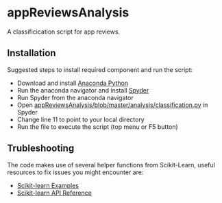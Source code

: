 # appReviewsAnalysis

A classificication script for app reviews.

## Installation

Suggested steps to install required component and run the script:

- Download and install [Anaconda Python]
- Run the anaconda navigator and install [Spyder]
- Run Spyder from the anaconda navigator 
- Open [appReviewsAnalysis/blob/master/analysis/classification.py] in Spyder
- Change line 11 to point to your local directory
- Run the file to execute the script (top menu or F5 button)

## Trubleshooting

The code makes use of several helper functions from Scikit-Learn, useful resources to fix issues you might encounter are:

- [Scikit-learn Examples]
- [Scikit-learn API Reference]

[Anaconda Python]: <https://www.anaconda.com/distribution/>
[Spyder]: <https://www.spyder-ide.org>
[appReviewsAnalysis/blob/master/analysis/classification.py]: <https://github.com/S2-group/appReviewsAnalysis/blob/master/analysis/classification.py>
[Scikit-learn Examples]: <https://scikit-learn.org/stable/auto_examples/index.html>
[Scikit-learn API Reference]: <https://scikit-learn.org/stable/modules/classes.html>

